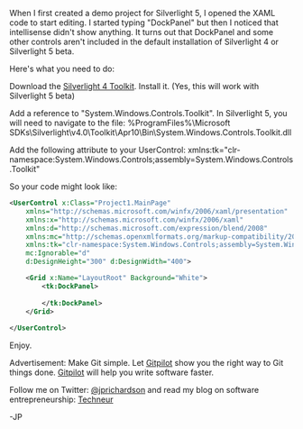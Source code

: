 <!--
author: JP Richardson
publish: Tue Jul 19 2011 19:05:21 GMT-0500 (CDT)
status: publish
type: post
link: https://procbits.wordpress.com/2011/07/19/missing-dockpanel-add-dockpanel-for-silverlight-4-or-silverlight-5/
tags: C#, Silverlight
slug: 2011/07/19/missing-dockpanel-add-dockpanel-for-silverlight-4-or-silverlight-5
title: Missing DockPanel? Add DockPanel for Silverlight 4 or Silverlight 5
-->



When I first created a demo project for Silverlight 5, I opened the XAML
code to start editing. I started typing "DockPanel" but then I noticed
that intellisense didn't show anything. It turns out that DockPanel and
some other controls aren't included in the default installation of
Silverlight 4 or Silverlight 5 beta.

Here's what you need to do:

Download the [Silverlight 4
Toolkit](http://silverlight.codeplex.com/releases/view/43528). Install
it. (Yes, this will work with Silverlight 5 beta)

Add a reference to "System.Windows.Controls.Toolkit". In Silverlight 5,
you will need to navigate to the file: %ProgramFiles%\\Microsoft
SDKs\\Silverlight\\v4.0\\Toolkit\\Apr10\\Bin\\System.Windows.Controls.Toolkit.dll

Add the following attribute to your UserControl:
xmlns:tk="clr-namespace:System.Windows.Controls;assembly=System.Windows.Controls.Toolkit"

So your code might look like:

```xml
<UserControl x:Class="Project1.MainPage"
    xmlns="http://schemas.microsoft.com/winfx/2006/xaml/presentation"
    xmlns:x="http://schemas.microsoft.com/winfx/2006/xaml"
    xmlns:d="http://schemas.microsoft.com/expression/blend/2008"
    xmlns:mc="http://schemas.openxmlformats.org/markup-compatibility/2006"
    xmlns:tk="clr-namespace:System.Windows.Controls;assembly=System.Windows.Controls.Toolkit"
    mc:Ignorable="d"
    d:DesignHeight="300" d:DesignWidth="400">

    <Grid x:Name="LayoutRoot" Background="White">
        <tk:DockPanel>
            
        </tk:DockPanel>
    </Grid>
    
</UserControl>
```

Enjoy.

Advertisement: Make Git simple. Let [Gitpilot](http://gitpilot.com) show
you the right way to Git things done. [Gitpilot](http://gitpilot.com)
will help you write software faster.

Follow me on Twitter: [@jprichardson](http://twitter.com/jprichardson)
and read my blog on software entrepreneurship:
[Techneur](http://techneur.com)

-JP
